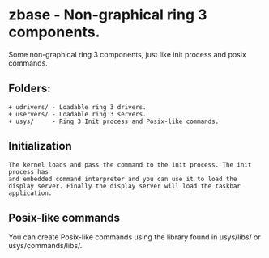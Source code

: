 # zbase - Non-graphical ring 3 components.

Some non-graphical ring 3 components, just like init process and posix commands.

## Folders:

```
+ udrivers/ - Loadable ring 3 drivers.
+ uservers/ - Loadable ring 3 servers.
+ usys/     - Ring 3 Init process and Posix-like commands. 
```

## Initialization

```
The kernel loads and pass the command to the init process. The init process has 
and embedded command interpreter and you can use it to load the display server. Finally the display server will load the taskbar application.
```

## Posix-like commands

You can create Posix-like commands using the library found in usys/libs/ or usys/commands/libs/.

